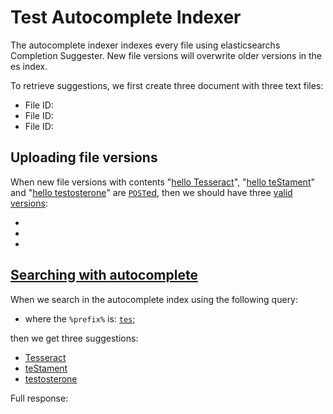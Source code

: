 # Test Autocomplete Indexer

The autocomplete indexer indexes every file using elasticsearchs Completion Suggester. 
New file versions will overwrite older versions in the es index. 

To retrieve suggestions, we first create three document with three text files: 
  
[ ](- "#docId1=createDocument()")
[ ](- "#fileId1=createFile(#docId1)")
[ ](- "#docId2=createDocument()")
[ ](- "#fileId2=createFile(#docId2)")
[ ](- "#docId3=createDocument()")
[ ](- "#fileId3=createFile(#docId3)")

  - File ID: [ ](- "c:echo=#fileId1")
  - File ID: [ ](- "c:echo=#fileId2")
  - File ID: [ ](- "c:echo=#fileId3")  

## Uploading file versions

When new file versions with contents 
"[hello Tesseract](- "#text1")", 
"[hello teStament](- "#text2")" and 
"[hello testosterone](- "#text3")" 
are [```POST```ed](- "#versions=upload(#fileId1, #text1, #fileId2, #text2, #fileId3, #text3)"),
then we should have three [valid versions](- "?=#versions.validVersions"):

  - [ ](- "c:echo=#versions.validUuid1")
  - [ ](- "c:echo=#versions.validUuid2")
  - [ ](- "c:echo=#versions.validUuid3")

## [Searching with autocomplete](- 'searchAutocomplete')

When we search in the autocomplete index using the following query:

[ ](- "ext:embed=getEsQuery()")

  - where the `%prefix%` is: [`tes`](- "#prefix");

[ ](- "#suggestions=searchAutocomplete(#prefix)")

then we get three suggestions: 

  - [Tesseract](- "?=#suggestions.suggestion1") 
  - [teStament](- "?=#suggestions.suggestion2") 
  - [testosterone](- "?=#suggestions.suggestion3") 

Full response:
[ ](- "ext:embed=#suggestions.body")
